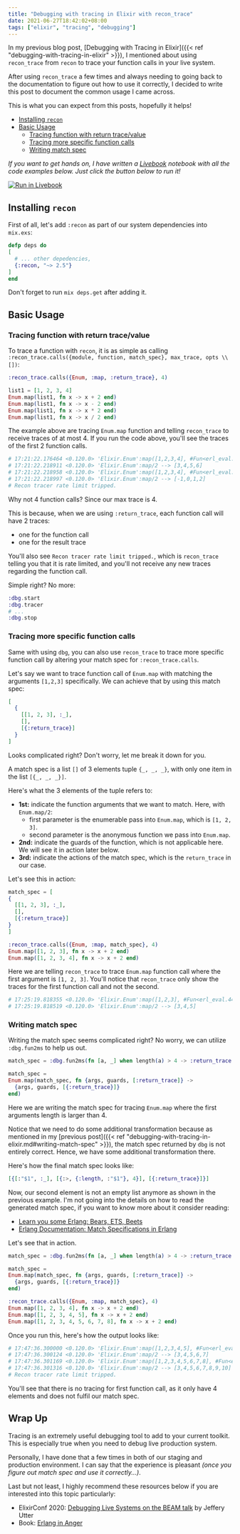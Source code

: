 ```yaml
---
title: "Debugging with tracing in Elixir with recon_trace"
date: 2021-06-27T18:42:02+08:00
tags: ["elixir", "tracing", "debugging"]
---
```


In my previous blog post, [Debugging with Tracing in Elixir]({{< ref "debugging-with-tracing-in-elixir" >}}),
I mentioned about using `recon_trace` from `recon` to trace your function
calls in your live system.

After using `recon_trace` a few times and always needing to going back to
the documentation to figure out how to use it correctly, I decided to write
this post to document the common usage I came across.

This is what you can expect from this posts, hopefully it helps!

- [Installing `recon`](#installing-recon)
- [Basic Usage](#basic-usage)
  - [Tracing function with return
    trace/value](#tracing-function-with-return-tracevalue)
  - [Tracing more specific function calls](#tracing-more-specific-function-calls)
  - [Writing match spec](#writing-match-spec)

_If you want to get hands on, I have written a [Livebook][0] notebook with all the
code examples below. Just click the button below to run it!_

[![Run in Livebook](https://livebook.dev/badge/v1/blue.svg)](https://livebook.dev/run?url=https%3A%2F%2Fgithub.com%2Fkw7oe%2Flivebook-notebooks%2Fblob%2Fmain%2Fdebugging-with-tracing-in-elixir-with-recon_trace.livemd)


## Installing `recon`

First of all, let's add `:recon` as part of our system dependencies into
`mix.exs`:

```elixir
defp deps do
[
  # ... other depedencies,
  {:recon, "~> 2.5"}
]
end
```

Don't forget to run `mix deps.get` after adding it.

## Basic Usage

### Tracing function with return trace/value

To trace a function with `recon`, it is as simple as
calling `:recon_trace.calls({module, function, match_spec}, max_trace, opts \\ [])`:

```elixir
:recon_trace.calls({Enum, :map, :return_trace}, 4)

list1 = [1, 2, 3, 4]
Enum.map(list1, fn x -> x + 2 end)
Enum.map(list1, fn x -> x - 2 end)
Enum.map(list1, fn x -> x * 2 end)
Enum.map(list1, fn x -> x / 2 end)
```

The example above are tracing `Enum.map` function and telling `recon_trace` to receive
traces of at most 4. If you run the code above, you'll see the traces of the first 2 function calls.

```elixir
# 17:21:22.176464 <0.120.0> 'Elixir.Enum':map([1,2,3,4], #Fun<erl_eval.44.40011524>)
# 17:21:22.218911 <0.120.0> 'Elixir.Enum':map/2 --> [3,4,5,6]
# 17:21:22.218958 <0.120.0> 'Elixir.Enum':map([1,2,3,4], #Fun<erl_eval.44.40011524>)
# 17:21:22.218997 <0.120.0> 'Elixir.Enum':map/2 --> [-1,0,1,2]
# Recon tracer rate limit tripped.
```

Why not 4 function calls? Since our max trace is 4.

This is because, when we are using `:return_trace`, each function call will have 2 traces:

- one for the function call
- one for the result trace

You'll also see `Recon tracer rate limit tripped.`, which is `recon_trace` telling you
that it is rate limited, and you'll not receive any new traces regarding the
function call.

Simple right? No more:


```elixir
:dbg.start
:dbg.tracer
# ...
:dbg.stop
```

### Tracing more specific function calls

Same with using `dbg`, you can also use `recon_trace` to trace more specific
function call by altering your match spec for `:recon_trace.calls`.

Let's say we want to trace function call of `Enum.map` with matching the
arguments `[1,2,3]` specifically. We can achieve that by using this match spec:

```elixir
[
  {
    [[1, 2, 3], :_],
    [],
    [{:return_trace}]
  }
]
```

Looks complicated right? Don't worry, let me break it down for you.

A match spec is a list `[]` of 3 elements tuple `{_, _, _}`, with only one item
in the list `[{_, _, _}]`.

Here's what the 3 elements of the tuple refers to:
- **1st:** indicate the function arguments that we want to match.
Here, with `Enum.map/2`:
  - first parameter is the enumerable pass into `Enum.map`, which is
    `[1, 2, 3]`.
  - second parameter is the anonymous function we pass into `Enum.map`.
- **2nd:** indicate the guards of the function, which is not applicable here.
We will see it in action later below.
- **3rd:** indicate the actions of the match spec, which is the `return_trace` in our case.

Let's see this in action:

```elixir
match_spec = [
{
  [[1, 2, 3], :_],
  [],
  [{:return_trace}]
}
]

:recon_trace.calls({Enum, :map, match_spec}, 4)
Enum.map([1, 2, 3], fn x -> x + 2 end)
Enum.map([1, 2, 3, 4], fn x -> x + 2 end)
```

Here we are telling `recon_trace` to trace `Enum.map` function call where
the first argument is `[1, 2, 3]`. You'll notice that `recon_trace` only show
the traces for the first function call and not the second.

```elixir
# 17:25:19.818355 <0.120.0> 'Elixir.Enum':map([1,2,3], #Fun<erl_eval.44.40011524>)
# 17:25:19.818519 <0.120.0> 'Elixir.Enum':map/2 --> [3,4,5]
```

### Writing match spec

Writing the match spec seems complicated right? No worry,
we can utilize `:dbg.fun2ms` to help us out.

```elixir
match_spec = :dbg.fun2ms(fn [a, _] when length(a) > 4 -> :return_trace end)

match_spec =
Enum.map(match_spec, fn {args, guards, [:return_trace]} ->
  {args, guards, [{:return_trace}]}
end)
```

Here we are writing the match spec for tracing `Enum.map` where the
first arguments length is larger than 4.

Notice that we need to do some additional transformation because
as mentioned in my [previous post]({{< ref
"debugging-with-tracing-in-elixir.md#writing-match-spec" >}}),
the match spec returned by `dbg` is not entirely correct.
Hence, we have some additional transformation there.

Here's how the final match spec looks like:

```elixir
[{[:"$1", :_], [{:>, {:length, :"$1"}, 4}], [{:return_trace}]}]
```

Now, our second element is not an empty list anymore as shown in the previous
example. I'm not going into the details on how to read the generated match spec,
if you want to know more about it consider reading:

- [Learn you some Erlang: Bears, ETS, Beets](https://learnyousomeerlang.com/ets#you-have-been-selected)
- [Erlang Documentation: Match Specifications in Erlang](http://erlang.org/doc/apps/erts/match_spec.html)

Let's see that in action.

```elixir
match_spec = :dbg.fun2ms(fn [a, _] when length(a) > 4 -> :return_trace end)

match_spec =
Enum.map(match_spec, fn {args, guards, [:return_trace]} ->
  {args, guards, [{:return_trace}]}
end)

:recon_trace.calls({Enum, :map, match_spec}, 4)
Enum.map([1, 2, 3, 4], fn x -> x + 2 end)
Enum.map([1, 2, 3, 4, 5], fn x -> x + 2 end)
Enum.map([1, 2, 3, 4, 5, 6, 7, 8], fn x -> x + 2 end)
```

Once you run this, here's how the output looks like:

```elixir
# 17:47:36.300000 <0.120.0> 'Elixir.Enum':map([1,2,3,4,5], #Fun<erl_eval.44.40011524>)
# 17:47:36.300124 <0.120.0> 'Elixir.Enum':map/2 --> [3,4,5,6,7]
# 17:47:36.301169 <0.120.0> 'Elixir.Enum':map([1,2,3,4,5,6,7,8], #Fun<erl_eval.44.40011524>)
# 17:47:36.301316 <0.120.0> 'Elixir.Enum':map/2 --> [3,4,5,6,7,8,9,10]
# Recon tracer rate limit tripped.
```

You'll see that there is no tracing for first function call, as it only have 4 elements and
does not fulfil our match spec.

## Wrap Up

Tracing is an extremely useful debugging tool to add to your current
toolkit. This is especially true when you need to debug live production
system.

Personally, I have done that a few times in both of our staging and production
environment. I can say that the experience is pleasant _(once you figure out
match spec and use it correctly...)_.

Last but not least, I highly recommend these resources below
if you are interested into this topic particularly:

- ElixirConf 2020: [Debugging Live Systems on the BEAM talk][1] by Jeffery Utter
- Book: [Erlang in Anger][2]

[0]: https://github.com/elixir-nx/livebook
[1]: https://www.youtube.com/watch?v=sR9h3DZAA74
[2]: https://www.erlang-in-anger.com/
